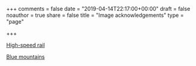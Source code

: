 +++
comments = false
date = "2019-04-14T22:17:00+00:00"
draft = false
noauthor = true
share = false
title = "Image acknowledgements"
type = "page"

+++

<p><a href="https://commons.wikimedia.org/wiki/File:High_Speed_Rail_(HER)_in_Shanghai.jpg">High-speed rail</a></p>

<p><a href="https://en.wikipedia.org/wiki/File:Jamison_Valley,_Blue_Mountains,_Australia_-_Nov_2008.jpg">Blue mountains</a></p>





